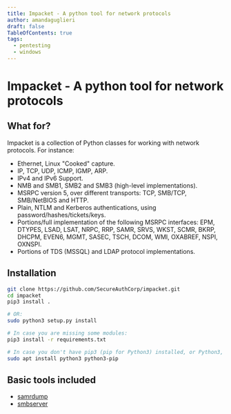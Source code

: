 ```yaml
---
title: Impacket - A python tool for network protocols
author: amandaguglieri
draft: false
TableOfContents: true
tags:
  - pentesting
  - windows
---
```


# Impacket - A python tool for network protocols

## What for? 

Impacket is a collection of Python classes for working with network protocols. For instance:

- Ethernet, Linux "Cooked" capture.
- IP, TCP, UDP, ICMP, IGMP, ARP.
- IPv4 and IPv6 Support.
- NMB and SMB1, SMB2 and SMB3 (high-level implementations).
- MSRPC version 5, over different transports: TCP, SMB/TCP, SMB/NetBIOS and HTTP.
- Plain, NTLM and Kerberos authentications, using password/hashes/tickets/keys.
- Portions/full implementation of the following MSRPC interfaces: EPM, DTYPES, LSAD, LSAT, NRPC, RRP, SAMR, SRVS, WKST, SCMR, BKRP, DHCPM, EVEN6, MGMT, SASEC, TSCH, DCOM, WMI, OXABREF, NSPI, OXNSPI.
- Portions of TDS (MSSQL) and LDAP protocol implementations.

## Installation

```bash
git clone https://github.com/SecureAuthCorp/impacket.git
cd impacket
pip3 install .

# OR:
sudo python3 setup.py install

# In case you are missing some modules:
pip3 install -r requirements.txt

# In case you don't have pip3 (pip for Python3) installed, or Python3, install it with the following commands
sudo apt install python3 python3-pip
```

## Basic tools included

- [samrdump](samrdump.md) 
- [smbserver](smbserver.md)


